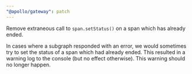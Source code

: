 ```yaml
---
"@apollo/gateway": patch
---
```


Remove extraneous call to `span.setStatus()` on a span which has already ended.

In cases where a subgraph responded with an error, we would sometimes try to set
the status of a span which had already ended. This resulted in a warning log to
the console (but no effect otherwise). This warning should no longer happen.
  